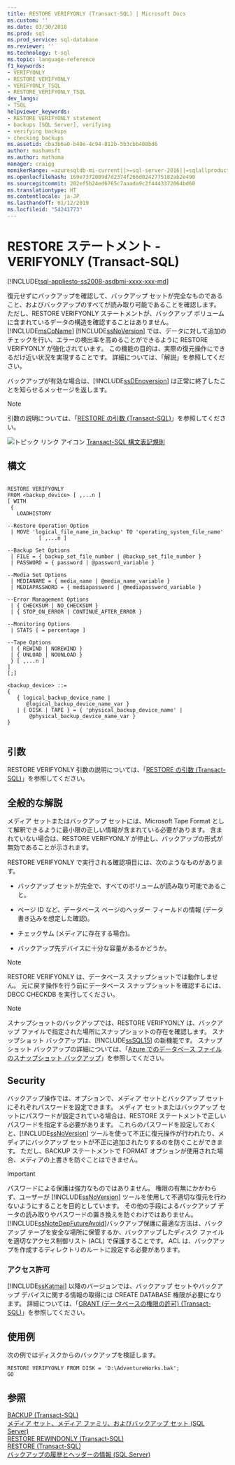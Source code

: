```yaml
---
title: RESTORE VERIFYONLY (Transact-SQL) | Microsoft Docs
ms.custom: ''
ms.date: 03/30/2018
ms.prod: sql
ms.prod_service: sql-database
ms.reviewer: ''
ms.technology: t-sql
ms.topic: language-reference
f1_keywords:
- VERIFYONLY
- RESTORE VERIFYONLY
- VERIFYONLY_TSQL
- RESTORE_VERIFYONLY_TSQL
dev_langs:
- TSQL
helpviewer_keywords:
- RESTORE VERIFYONLY statement
- backups [SQL Server], verifying
- verifying backups
- checking backups
ms.assetid: cba3b6a0-b48e-4c94-812b-5b3cbb408bd6
author: mashamsft
ms.author: mathoma
manager: craigg
monikerRange: =azuresqldb-mi-current||>=sql-server-2016||=sqlallproducts-allversions||>=sql-server-linux-2017
ms.openlocfilehash: 169e7372089d7d2374f266d0242775182ab2e490
ms.sourcegitcommit: 202ef5b24ed6765c7aaada9c2f4443372064bd60
ms.translationtype: HT
ms.contentlocale: ja-JP
ms.lasthandoff: 01/12/2019
ms.locfileid: "54241773"
---
```

# <a name="restore-statements---verifyonly-transact-sql"></a>RESTORE ステートメント - VERIFYONLY (Transact-SQL)
[!INCLUDE[tsql-appliesto-ss2008-asdbmi-xxxx-xxx-md](../../includes/tsql-appliesto-ss2008-asdbmi-xxxx-xxx-md.md )]

  復元せずにバックアップを確認して、バックアップ セットが完全なものであること、およびバックアップのすべてが読み取り可能であることを確認します。 ただし、RESTORE VERIFYONLY ステートメントが、バックアップ ボリュームに含まれているデータの構造を確認することはありません。 [!INCLUDE[msCoName](../../includes/msconame-md.md)] [!INCLUDE[ssNoVersion](../../includes/ssnoversion-md.md)] では、データに対して追加のチェックを行い、エラーの検出率を高めることができるように RESTORE VERIFYONLY が強化されています。 この機能の目的は、実際の復元操作にできるだけ近い状況を実現することです。 詳細については、「解説」を参照してください。  

 バックアップが有効な場合は、[!INCLUDE[ssDEnoversion](../../includes/ssdenoversion-md.md)] は正常に終了したことを知らせるメッセージを返します。  
  
> [!NOTE]  
>  引数の説明については、「[RESTORE の引数 &#40;Transact-SQL&#41;](../../t-sql/statements/restore-statements-arguments-transact-sql.md)」を参照してください。  
  
 ![トピック リンク アイコン](../../database-engine/configure-windows/media/topic-link.gif "トピック リンク アイコン") [Transact-SQL 構文表記規則](../../t-sql/language-elements/transact-sql-syntax-conventions-transact-sql.md)  
  
## <a name="syntax"></a>構文  
  
```  
  
RESTORE VERIFYONLY  
FROM <backup_device> [ ,...n ]  
[ WITH    
 {  
   LOADHISTORY   
  
--Restore Operation Option  
 | MOVE 'logical_file_name_in_backup' TO 'operating_system_file_name'   
          [ ,...n ]   
  
--Backup Set Options  
 | FILE = { backup_set_file_number | @backup_set_file_number }   
 | PASSWORD = { password | @password_variable }   
  
--Media Set Options  
 | MEDIANAME = { media_name | @media_name_variable }   
 | MEDIAPASSWORD = { mediapassword | @mediapassword_variable }  
  
--Error Management Options  
 | { CHECKSUM | NO_CHECKSUM }   
 | { STOP_ON_ERROR | CONTINUE_AFTER_ERROR }  
  
--Monitoring Options  
 | STATS [ = percentage ]   
  
--Tape Options  
 | { REWIND | NOREWIND }   
 | { UNLOAD | NOUNLOAD }    
 } [ ,...n ]  
]  
[;]  
  
<backup_device> ::=  
{   
   { logical_backup_device_name |  
      @logical_backup_device_name_var }  
   | { DISK | TAPE } = { 'physical_backup_device_name' |  
       @physical_backup_device_name_var }   
}  
  
```  
  
## <a name="arguments"></a>引数  
 RESTORE VERIFYONLY 引数の説明については、「[RESTORE の引数 &#40;Transact-SQL&#41;](../../t-sql/statements/restore-statements-arguments-transact-sql.md)」を参照してください。  
  
## <a name="general-remarks"></a>全般的な解説  
 メディア セットまたはバックアップ セットには、Microsoft Tape Format として解釈できるように最小限の正しい情報が含まれている必要があります。 含まれていない場合は、RESTORE VERIFYONLY が停止し、バックアップの形式が無効であることが示されます。  
  
 RESTORE VERIFYONLY で実行される確認項目には、次のようなものがあります。  
  
-   バックアップ セットが完全で、すべてのボリュームが読み取り可能であること。  
  
-   ページ ID など、データベース ページのヘッダー フィールドの情報 (データ書き込みを想定した確認)。  
  
-   チェックサム (メディアに存在する場合)。  
  
-   バックアップ先デバイスに十分な容量があるかどうか。  
  
> [!NOTE]  
>  RESTORE VERIFYONLY は、データベース スナップショットでは動作しません。 元に戻す操作を行う前にデータベース スナップショットを確認するには、DBCC CHECKDB を実行してください。  
  
> [!NOTE]  
>  スナップショットのバックアップでは、RESTORE VERIFYONLY は、バックアップ ファイルで指定された場所にスナップショットの存在を確認します。 スナップショット バックアップは、[!INCLUDE[ssSQL15](../../includes/sssql15-md.md)] の新機能です。 スナップショット バックアップの詳細については、「[Azure でのデータベース ファイルのスナップショット バックアップ](../../relational-databases/backup-restore/file-snapshot-backups-for-database-files-in-azure.md)」を参照してください。  
  
## <a name="security"></a>Security  
 バックアップ操作では、オプションで、メディア セットとバックアップ セットにそれぞれパスワードを設定できます。 メディア セットまたはバックアップ セットにパスワードが設定されている場合は、RESTORE ステートメントで正しいパスワードを指定する必要があります。 これらのパスワードを設定しておくと、[!INCLUDE[ssNoVersion](../../includes/ssnoversion-md.md)] ツールを使って不正に復元操作が行われたり、メディアにバックアップ セットが不正に追加されたりするのを防ぐことができます。 ただし、BACKUP ステートメントで FORMAT オプションが使用された場合、メディアの上書きを防ぐことはできません。  
  
> [!IMPORTANT]  
>  パスワードによる保護は強力なものではありません。 権限の有無にかかわらず、ユーザーが [!INCLUDE[ssNoVersion](../../includes/ssnoversion-md.md)] ツールを使用して不適切な復元を行わないようにすることを目的としています。 その他の手段によるバックアップ データの読み取りやパスワードの置き換えを防ぐわけではありません。 [!INCLUDE[ssNoteDepFutureAvoid](../../includes/ssnotedepfutureavoid-md.md)]バックアップ保護に最適な方法は、バックアップ テープを安全な場所に保管するか、バックアップしたディスク ファイルを適切なアクセス制御リスト (ACL) で保護することです。 ACL は、バックアップを作成するディレクトリのルートに設定する必要があります。  
  
### <a name="permissions"></a>アクセス許可  
 [!INCLUDE[ssKatmai](../../includes/sskatmai-md.md)] 以降のバージョンでは、バックアップ セットやバックアップ デバイスに関する情報の取得には CREATE DATABASE 権限が必要になります。 詳細については、「[GRANT (データベースの権限の許可) &#40;Transact-SQL&#41;](../../t-sql/statements/grant-database-permissions-transact-sql.md)」を参照してください。  
 
## <a name="examples"></a>使用例  
 次の例ではディスクからのバックアップを検証します。
  
```  
RESTORE VERIFYONLY FROM DISK = 'D:\AdventureWorks.bak';
GO
```  
  
## <a name="see-also"></a>参照  
 [BACKUP &#40;Transact-SQL&#41;](../../t-sql/statements/backup-transact-sql.md)   
 [メディア セット、メディア ファミリ、およびバックアップ セット &#40;SQL Server&#41;](../../relational-databases/backup-restore/media-sets-media-families-and-backup-sets-sql-server.md)   
 [RESTORE REWINDONLY &#40;Transact-SQL&#41;](../../t-sql/statements/restore-statements-rewindonly-transact-sql.md)   
 [RESTORE &#40;Transact-SQL&#41;](../../t-sql/statements/restore-statements-transact-sql.md)   
 [バックアップの履歴とヘッダーの情報 &#40;SQL Server&#41;](../../relational-databases/backup-restore/backup-history-and-header-information-sql-server.md)  
  
  
